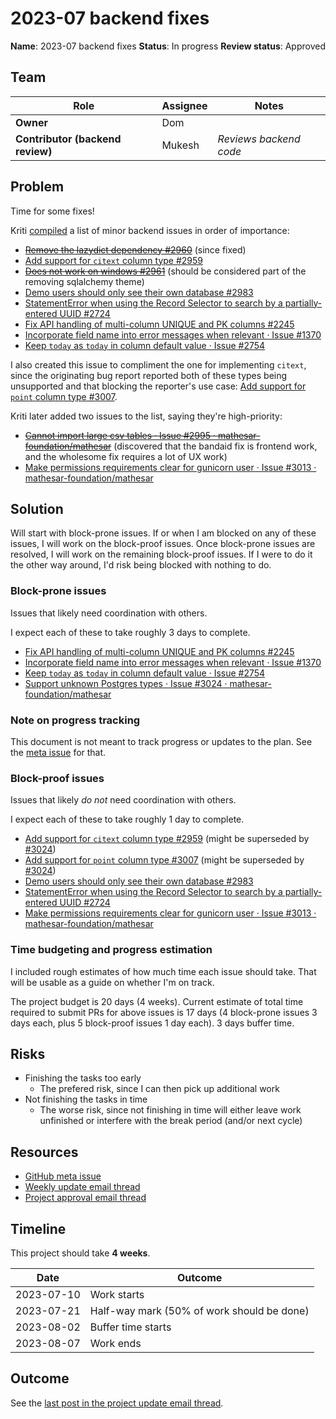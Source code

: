 # 2023-07 backend fixes

**Name**: 2023-07 backend fixes
**Status**: In progress 
**Review status**: Approved

## Team
| Role | Assignee | Notes |
|-|-|-|
| **Owner** | Dom | |
| **Contributor (backend review)** | Mukesh | *Reviews backend code* |

## Problem

Time for some fixes!

Kriti [compiled](https://groups.google.com/a/mathesar.org/g/mathesar-developers/c/0vahYjcTkjE/m/t8I5s0hcAgAJ) a list of minor backend issues in order of importance:

- [~~Remove the lazydict dependency #2960~~](https://github.com/mathesar-foundation/mathesar/issues/2960) (since fixed)
- [Add support for `citext` column type #2959](https://github.com/mathesar-foundation/mathesar/issues/2959)
- [~~Does not work on windows #2961~~](https://github.com/mathesar-foundation/mathesar/issues/2961) (should be considered part of the removing sqlalchemy theme)
- [Demo users should only see their own database #2983](https://github.com/mathesar-foundation/mathesar/issues/2983)
- [StatementError when using the Record Selector to search by a partially-entered UUID #2724](https://github.com/mathesar-foundation/mathesar/issues/2724)
- [Fix API handling of multi-column UNIQUE and PK columns #2245](https://github.com/mathesar-foundation/mathesar/issues/2245)
- [Incorporate field name into error messages when relevant · Issue #1370](https://github.com/mathesar-foundation/mathesar/issues/1370)
- [Keep `today` as `today` in column default value · Issue #2754](https://github.com/mathesar-foundation/mathesar/issues/2754)

I also created this issue to compliment the one for implementing `citext`, since the originating bug report reported both of these types being unsupported and that blocking the reporter's use case: [Add support for `point` column type #3007](https://github.com/mathesar-foundation/mathesar/issues/3007).

Kriti later added two issues to the list, saying they're high-priority:

- ~~[Cannot import large csv tables · Issue #2995 · mathesar-foundation/mathesar](https://github.com/mathesar-foundation/mathesar/issues/2995)~~ (discovered that the bandaid fix is frontend work, and the wholesome fix requires a lot of UX work)
- [Make permissions requirements clear for gunicorn user · Issue #3013 · mathesar-foundation/mathesar](https://github.com/mathesar-foundation/mathesar/issues/3013)

## Solution

Will start with block-prone issues. If or when I am blocked on any of these issues, I will work on the block-proof issues. Once block-prone issues are resolved, I will work on the remaining block-proof issues. If I were to do it the other way around, I'd risk being blocked with nothing to do.

### Block-prone issues

Issues that likely need coordination with others.

I expect each of these to take roughly 3 days to complete.

- [Fix API handling of multi-column UNIQUE and PK columns #2245](https://github.com/mathesar-foundation/mathesar/issues/2245)
- [Incorporate field name into error messages when relevant · Issue #1370](https://github.com/mathesar-foundation/mathesar/issues/1370)
- [Keep `today` as `today` in column default value · Issue #2754](https://github.com/mathesar-foundation/mathesar/issues/2754)
- [Support unknown Postgres types · Issue #3024 · mathesar-foundation/mathesar](https://github.com/mathesar-foundation/mathesar/issues/3024)

### Note on progress tracking

This document is not meant to track progress or updates to the plan. See the [meta issue](https://github.com/mathesar-foundation/mathesar/issues/3022) for that.

### Block-proof issues

Issues that likely *do not* need coordination with others.

I expect each of these to take roughly 1 day to complete.

- [Add support for `citext` column type #2959](https://github.com/mathesar-foundation/mathesar/issues/2959) (might be superseded by [#3024](https://github.com/mathesar-foundation/mathesar/issues/3024))
- [Add support for `point` column type #3007](https://github.com/mathesar-foundation/mathesar/issues/3007) (might be superseded by [#3024](https://github.com/mathesar-foundation/mathesar/issues/3024))
- [Demo users should only see their own database #2983](https://github.com/mathesar-foundation/mathesar/issues/2983)
- [StatementError when using the Record Selector to search by a partially-entered UUID #2724](https://github.com/mathesar-foundation/mathesar/issues/2724)
- [Make permissions requirements clear for gunicorn user · Issue #3013 · mathesar-foundation/mathesar](https://github.com/mathesar-foundation/mathesar/issues/3013)

### Time budgeting and progress estimation

I included rough estimates of how much time each issue should take. That will be usable as a guide on whether I'm on track.

The project budget is 20 days (4 weeks). Current estimate of total time required to submit PRs for above issues is 17 days (4 block-prone issues 3 days each, plus 5 block-proof issues 1 day each). 3 days buffer time.

## Risks
- Finishing the tasks too early
	- The prefered risk, since I can then pick up additional work
- Not finishing the tasks in time
	- The worse risk, since not finishing in time will either leave work unfinished or interfere with the break period (and/or next cycle)

## Resources

- [GitHub meta issue](https://github.com/mathesar-foundation/mathesar/issues/3022)
- [Weekly update email thread](https://groups.google.com/a/mathesar.org/g/mathesar-developers/c/LBYHUZp_E8E/)
- [Project approval email thread](https://groups.google.com/a/mathesar.org/g/mathesar-developers/c/Hg6b929kY9A)


## Timeline
This project should take **4 weeks**.

| Date | Outcome |
| - | - |
| 2023-07-10 | Work starts |
| 2023-07-21 | Half-way mark (50% of work should be done) |
| 2023-08-02 | Buffer time starts |
| 2023-08-07 | Work ends |

## Outcome

See the [last post in the project update email thread](https://groups.google.com/a/mathesar.org/g/mathesar-developers/c/LBYHUZp_E8E/m/JERlsWG-AQAJ).